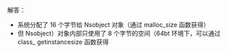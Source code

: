 解答：

- 系统分配了 16 个字节给 Nsobject 对象（通过 malloc_size 函数获得）
- 但 Nsobject）对象内部只使用了 8 个字节的空间（64bt 环境下，可以通过 class_ getinstancesize 函数获得